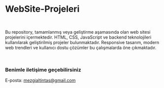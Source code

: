 # WebSite-Projeleri
<br>
<p>
  Bu repository, tamamlanmış veya geliştirme aşamasında olan web sitesi projelerini içermektedir. 
  HTML, CSS, JavaScript ve backend teknolojileri kullanılarak geliştirilmiş projeler bulunmaktadır. 
  Responsive tasarım, modern web trendleri ve kullanıcı dostu çözümler bu çalışmalarda öne çıkmaktadır.
</p> <br>

### Benimle iletişime geçebilirsiniz
E-posta: mezgialtintas@gmail.com
